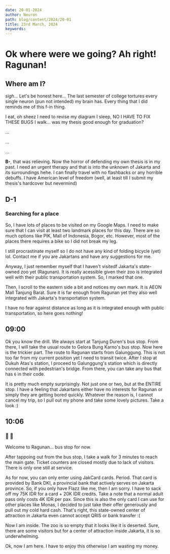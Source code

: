 ```yaml
---
date: 20-01-2024
author: Neuron
path: blog/content/2024/20-01
title: 23rd March, 2024
keywords: 
---
```


# Ok where were we going? Ah right! Ragunan!

## Where am I?

*sigh...*
Let's be honest here...
The last semester of college tortures every single neuron (pun not intended) my brain has.
Every thing that I did reminds me of this f-in thing.

I eat, oh sheez I need to revise my diagram
I sleep, NO I HAVE TO FIX THESE BUGS
I walk... was my thesis good enough for graduation?

...

...

...

**B-**, that was relieving.
Now the horror of defending my own thesis is in my past. I need an urgent therapy and that is into the unknown of Jakarta and its surroundings hehe. I can finally travel with no flashbacks or any horrible debuffs. I have American level of freedom (well, at least till I submit my thesis's hardcover but nevermind)

## D-1
### Searching for a place

So, I have lots of places to be visited on my Google Maps. I need to make sure that I can visit at least two landmark places for this day. There are so much options like PIK, Mall of Indonesia, Bogor, etc. However, most of the places there requires a bike so I did not break my leg.

I still procrastinate myself so I do not have any kind of folding bicycle (yet) lol. Contact me if you are Jakartans and have any suggestions for me.

Anyway, I just remember myself that I haven't visitedf Jakarta's state-owned zoo yet (Ragunan). It is really acessible given their zoo is integrated well with their public transportation system. So, I marked that one.

Then, I scroll to the eastern side a bit and notices my own mark. It is AEON Mall Tanjung Barat. Sure it is far enough from Ragunan yet they also well integrated with Jakarta's transportation system.

I have no fear against distance as long as it is integrated enough with public transportation, so here goes nothing!

## 09:00

Ok you know the drill. We always start at Tanjung Duren's bus stop.
From there, I will take the usual route to Gelora Bung Karno's bus stop. Now here is the trickier part. The route to Ragunan starts from Galunggung. This is not too far from my current position yet I need to transit twice. After I stop at Dukuh Atas's station, I proceed to Galunggung's station which is directly connected with pedestrian's bridge. From there, you can take any bus that has `6` in their code.

It is pretty much empty surprisingly. Not just one or two, but at the ENTIRE stop. I have a feeling that Jakartans either have no interests for Ragunan or simply they are getting bored quickly.
Whatever the reason is, I cannot cancel my trip, so I pull out my phone and take some lovely pictures. Take a look :)

## 10:06
### 🐘 🫏

Welcome to Ragunan... bus stop for now.

After tappoing out from the bus stop, I take a walk for 3 minutes to reach the main gate. Ticket counters are closed mostly due to lack of visitors. There is only one still at service.

As for now, you can only enter using JakCard cards. Period. That card is provided by Bank DKI, a provincial bank that actively serves on Jakarta province. So, if you only have Flazz like me, then I am sorry. I have to sack off my 75K IDR for a card + 20K IDR credits. Take a note that a normal adult pass only costs 4K IDR per pax.
Since this is also the only card I can use for other places like Monas, I decided to just take their offer generously and pull out my cold hard cash. That's right, this state-owned center of attraction in Jakarta even cannot accept QRIS or bank transfer :(

Now I am inside. The zoo is so empty that it looks like it is deserted. Sure, there are some visitors but for a center of attraction inside Jakarta, it is so underwhelming.

Ok, now I am here. I have to enjoy this otherwise I am wasting my money.